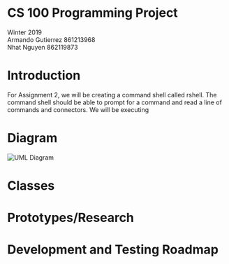 # CS 100 Programming Project
Winter 2019\
Armando Gutierrez 861213968\
Nhat Nguyen 862119873

# Introduction
For Assignment 2, we will be creating a command shell called rshell. The command shell should be able to prompt for a command and read a line of commands and connectors. We will be executing 

# Diagram
![UML Diagram](https://github.com/cs100/assignment-cs_100_aa_assignment_1/blob/master/Images/Assignment_1_UML.jpeg?raw=true)


# Classes

# Prototypes/Research

# Development and Testing Roadmap
